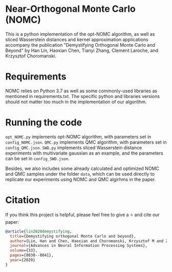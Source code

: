 # Near-Orthogonal Monte Carlo (NOMC)

This is a python implementation of the opt-NOMC algorithm, as well as sliced Wasserstein distances and kernel approximation applications accompany the publication "Demystifying Orthogonal Monte Carlo and Beyond" by Han Lin, Haoxian Chen, Tianyi Zhang, Clement Laroche, and Krzysztof Choromanski.


# Requirements

NOMC relies on Python 3.7 as well as some commonly-used libraries as mentioned in requirements.txt. The specific python and libraries versions should not matter too much in the implementation of our algorithm. 

# Running the code
 `opt_NOMC.py` implements opt-NOMC algorithm, with parameters set in `config_NOMC.json`.
 `QMC.py` implements QMC algorithm, with parameters set in `config_QMC.json`.
 `SWD.py` implements sliced Wasserstein distance experiments with multivariate gaussian as an example, and the parameters can be set in `config_SWD.json`.
 
 Besides, we also includes some already calculated and optimized NOMC and QMC samples under the folder `data`, which can be used directly to replicate our experiments using NOMC and QMC algirhms in the paper.


# Citation

If you think this project is helpful, please feel free to give a ⭐️ and cite our paper:

```bibtex
@article{lin2020demystifying,
  title={Demystifying orthogonal Monte Carlo and beyond},
  author={Lin, Han and Chen, Haoxian and Choromanski, Krzysztof M and Zhang, Tianyi and Laroche, Clement},
  journal={Advances in Neural Information Processing Systems},
  volume={33},
  pages={8030--8041},
  year={2020}
}
```
